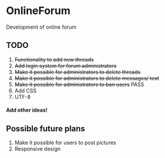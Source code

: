 # OnlineForum

Development of online forum

## TODO
1. ~~Functionality to add new threads~~
2. ~~Add login system for forum administrators~~
3. ~~Make it possible for administrators to delete threads~~
4. ~~Make it possible for administrators to delete messages/ text~~
5. ~~Make it possible for administrators to ban users~~ PASS
6. Add CSS
7. UTF-8
#### Add other ideas!

## Possible future plans
1. Make it possible for users to post pictures
2. Responsive design
